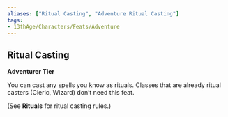 ```yaml
---
aliases: ["Ritual Casting", "Adventure Ritual Casting"]
tags: 
- 13thAge/Characters/Feats/Adventure
---
```


## Ritual Casting

__Adventurer Tier__

You can cast any spells you know as rituals. Classes that are already ritual casters (Cleric, Wizard) don’t need this feat. 

(See __Rituals__ for ritual casting rules.)